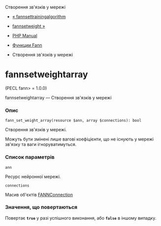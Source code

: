 Створення зв'язків у мережі

-   [« fannsettrainingalgorithm](function.fann-set-training-algorithm.html)
    
-   [fannsetweight »](function.fann-set-weight.html)
    
-   [PHP Manual](index.html)
    
-   [Функции Fann](ref.fann.html)
    
-   Створення зв'язків у мережі
    

# fannsetweightarray

(PECL fann> = 1.0.0)

fannsetweightarray — Створення зв'язків у мережі

### Опис

```methodsynopsis
fann_set_weight_array(resource $ann, array $connections): bool
```

Створення зв'язків у мережі.

Можуть бути змінені лише вагові коефіцієнти, що не існують у мережі зв'язку та ваги ігноруватимуться.

### Список параметрів

`ann`

Ресурс нейронної мережі.

`connections`

Масив об'єктів [FANNConnection](class.fannconnection.html)

### Значення, що повертаються

Повертає **`true`** у разі успішного виконання, або **`false`** в іншому випадку.